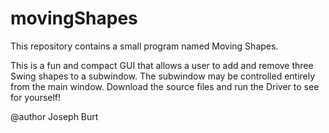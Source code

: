 # movingShapes
This repository contains a small program named Moving Shapes.

This is a fun and compact GUI that allows a user to add and remove three Swing shapes to a subwindow. The subwindow may be controlled entirely from the main window. Download the source files and run the Driver to see for yourself!

@author Joseph Burt
